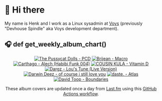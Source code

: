 # 👋 Hi there

My name is Henk and I work as a Linux sysadmin at <a href="https://www.voys.co/about/">Voys</a> (previously "Devhouse Spindle" aka Voys development department).

## 🎧 def get_weekly_album_chart()
<!-- lastfm -->
<p align="center"><a href="https://www.last.fm/music/The+Pussycat+Dolls/PCD"><img src="https://lastfm.freetls.fastly.net/i/u/64s/7c9048f891364c56a93ebe77be62dad6.png" title="The Pussycat Dolls - PCD"></a> <a href="https://www.last.fm/music/Brijean/Macro"><img src="https://lastfm.freetls.fastly.net/i/u/64s/d49cf3429608a1b96e95bc5f94f8d28a.jpg" title="Brijean - Macro"></a> <a href="https://www.last.fm/music/Carthago/Alech+(Habibi+Funk+004)"><img src="https://lastfm.freetls.fastly.net/i/u/64s/5aaed1fad638208790b96b34db7e4b22.jpg" title="Carthago - Alech (Habibi Funk 004)"></a> <a href="https://www.last.fm/music/COUSIN+KULA/Vitamin+D"><img src="https://lastfm.freetls.fastly.net/i/u/64s/afc68b18c33f61897181efebd5436608.jpg" title="COUSIN KULA - Vitamin D"></a> <a href="https://www.last.fm/music/Dargz/Lou%27s+Tune+(Live+Version)"><img src="https://lastfm.freetls.fastly.net/i/u/64s/9b67dbb700c4b6b5de1a598a9f222119.jpg" title="Dargz - Lou's Tune (Live Version)"></a> <a href="https://www.last.fm/music/Darwin+Deez/of+course+i+still+love+you"><img src="https://lastfm.freetls.fastly.net/i/u/64s/638e3cf9e5f1adb5045c6739f0820d5b.jpg" title="Darwin Deez - of course i still love you"></a> <a href="https://www.last.fm/music/daste./Atlas"><img src="https://lastfm.freetls.fastly.net/i/u/64s/b448d0f2fb216d3169dd556103f18e72.jpg" title="daste. - Atlas"></a> <a href="https://www.last.fm/music/David+Toop/Boundaries"><img src="https://lastfm.freetls.fastly.net/i/u/64s/01a628bbc8d0bb37c7ff49775e9c3c7e.jpg" title="David Toop - Boundaries"></a> </p>

<p align="center">These album covers are updated once a day from <a href="https://www.last.fm/user/hbokh">Last.fm</a> using this <a href="https://github.com/marketplace/actions/lastfm-to-markdown">GitHub Actions workflow</a>.</p>
